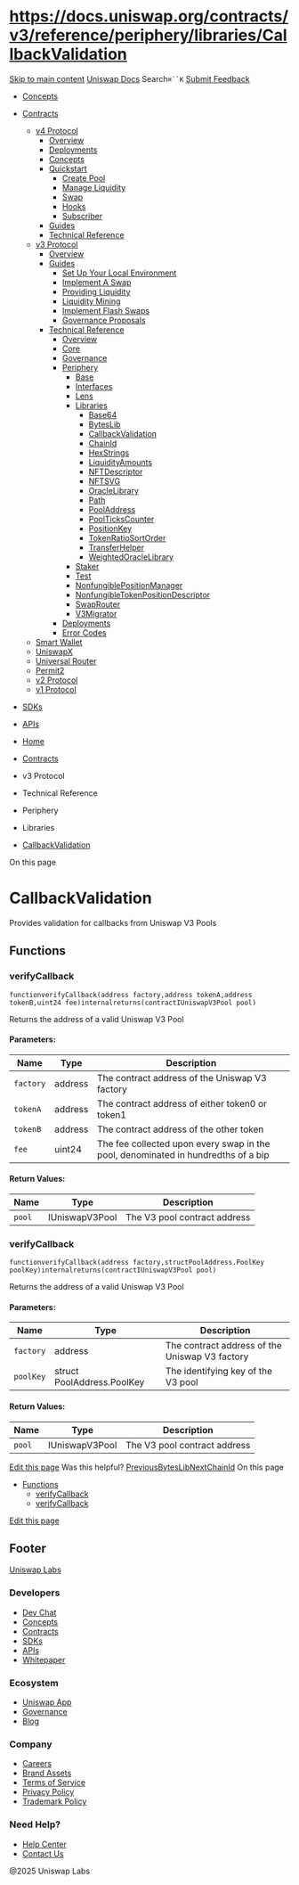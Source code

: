 # https://docs.uniswap.org/contracts/v3/reference/periphery/libraries/CallbackValidation

[Skip to main content](https://docs.uniswap.org/contracts/v3/reference/periphery/libraries/CallbackValidation#__docusaurus_skipToContent_fallback)
[Uniswap Docs](https://docs.uniswap.org/)
Search`⌘``K`
[Submit Feedback](https://docs.google.com/forms/d/e/1FAIpQLSdjSkZam8KiatL9XACRVxCHjDJjaPGbls77PCXDKFn4JwykXg/viewform)
  * [Concepts](https://docs.uniswap.org/concepts/overview)
  * [Contracts](https://docs.uniswap.org/contracts/v4/overview)
    * [v4 Protocol](https://docs.uniswap.org/contracts/v3/reference/periphery/libraries/CallbackValidation)
      * [Overview](https://docs.uniswap.org/contracts/v4/overview)
      * [Deployments](https://docs.uniswap.org/contracts/v4/deployments)
      * [Concepts](https://docs.uniswap.org/contracts/v3/reference/periphery/libraries/CallbackValidation)
      * [Quickstart](https://docs.uniswap.org/contracts/v3/reference/periphery/libraries/CallbackValidation)
        * [Create Pool](https://docs.uniswap.org/contracts/v4/quickstart/create-pool)
        * [Manage Liquidity](https://docs.uniswap.org/contracts/v3/reference/periphery/libraries/CallbackValidation)
        * [Swap](https://docs.uniswap.org/contracts/v4/quickstart/swap)
        * [Hooks](https://docs.uniswap.org/contracts/v3/reference/periphery/libraries/CallbackValidation)
        * [Subscriber](https://docs.uniswap.org/contracts/v4/quickstart/subscriber)
      * [Guides](https://docs.uniswap.org/contracts/v3/reference/periphery/libraries/CallbackValidation)
      * [Technical Reference](https://docs.uniswap.org/contracts/v3/reference/periphery/libraries/CallbackValidation)
    * [v3 Protocol](https://docs.uniswap.org/contracts/v3/reference/periphery/libraries/CallbackValidation)
      * [Overview](https://docs.uniswap.org/contracts/v3/overview)
      * [Guides](https://docs.uniswap.org/contracts/v3/reference/periphery/libraries/CallbackValidation)
        * [Set Up Your Local Environment](https://docs.uniswap.org/contracts/v3/guides/local-environment)
        * [Implement A Swap](https://docs.uniswap.org/contracts/v3/reference/periphery/libraries/CallbackValidation)
        * [Providing Liquidity](https://docs.uniswap.org/contracts/v3/reference/periphery/libraries/CallbackValidation)
        * [Liquidity Mining](https://docs.uniswap.org/contracts/v3/reference/periphery/libraries/CallbackValidation)
        * [Implement Flash Swaps](https://docs.uniswap.org/contracts/v3/reference/periphery/libraries/CallbackValidation)
        * [Governance Proposals](https://docs.uniswap.org/contracts/v3/reference/periphery/libraries/CallbackValidation)
      * [Technical Reference](https://docs.uniswap.org/contracts/v3/reference/periphery/libraries/CallbackValidation)
        * [Overview](https://docs.uniswap.org/contracts/v3/reference/overview)
        * [Core](https://docs.uniswap.org/contracts/v3/reference/periphery/libraries/CallbackValidation)
        * [Governance](https://docs.uniswap.org/contracts/v3/reference/periphery/libraries/CallbackValidation)
        * [Periphery](https://docs.uniswap.org/contracts/v3/reference/periphery/libraries/CallbackValidation)
          * [Base](https://docs.uniswap.org/contracts/v3/reference/periphery/libraries/CallbackValidation)
          * [Interfaces](https://docs.uniswap.org/contracts/v3/reference/periphery/libraries/CallbackValidation)
          * [Lens](https://docs.uniswap.org/contracts/v3/reference/periphery/libraries/CallbackValidation)
          * [Libraries](https://docs.uniswap.org/contracts/v3/reference/periphery/libraries/CallbackValidation)
            * [Base64](https://docs.uniswap.org/contracts/v3/reference/periphery/libraries/Base64)
            * [BytesLib](https://docs.uniswap.org/contracts/v3/reference/periphery/libraries/BytesLib)
            * [CallbackValidation](https://docs.uniswap.org/contracts/v3/reference/periphery/libraries/CallbackValidation)
            * [ChainId](https://docs.uniswap.org/contracts/v3/reference/periphery/libraries/ChainId)
            * [HexStrings](https://docs.uniswap.org/contracts/v3/reference/periphery/libraries/HexStrings)
            * [LiquidityAmounts](https://docs.uniswap.org/contracts/v3/reference/periphery/libraries/LiquidityAmounts)
            * [NFTDescriptor](https://docs.uniswap.org/contracts/v3/reference/periphery/libraries/NFTDescriptor)
            * [NFTSVG](https://docs.uniswap.org/contracts/v3/reference/periphery/libraries/NFTSVG)
            * [OracleLibrary](https://docs.uniswap.org/contracts/v3/reference/periphery/libraries/OracleLibrary)
            * [Path](https://docs.uniswap.org/contracts/v3/reference/periphery/libraries/Path)
            * [PoolAddress](https://docs.uniswap.org/contracts/v3/reference/periphery/libraries/PoolAddress)
            * [PoolTicksCounter](https://docs.uniswap.org/contracts/v3/reference/periphery/libraries/PoolTicksCounter)
            * [PositionKey](https://docs.uniswap.org/contracts/v3/reference/periphery/libraries/PositionKey)
            * [TokenRatioSortOrder](https://docs.uniswap.org/contracts/v3/reference/periphery/libraries/TokenRatioSortOrder)
            * [TransferHelper](https://docs.uniswap.org/contracts/v3/reference/periphery/libraries/TransferHelper)
            * [WeightedOracleLibrary](https://docs.uniswap.org/contracts/v3/reference/periphery/libraries/WeightedOracleLibrary)
          * [Staker](https://docs.uniswap.org/contracts/v3/reference/periphery/libraries/CallbackValidation)
          * [Test](https://docs.uniswap.org/contracts/v3/reference/periphery/libraries/CallbackValidation)
          * [NonfungiblePositionManager](https://docs.uniswap.org/contracts/v3/reference/periphery/NonfungiblePositionManager)
          * [NonfungibleTokenPositionDescriptor](https://docs.uniswap.org/contracts/v3/reference/periphery/NonfungibleTokenPositionDescriptor)
          * [SwapRouter](https://docs.uniswap.org/contracts/v3/reference/periphery/SwapRouter)
          * [V3Migrator](https://docs.uniswap.org/contracts/v3/reference/periphery/V3Migrator)
        * [Deployments](https://docs.uniswap.org/contracts/v3/reference/deployments/)
        * [Error Codes](https://docs.uniswap.org/contracts/v3/reference/error-codes)
    * [Smart Wallet](https://docs.uniswap.org/contracts/v3/reference/periphery/libraries/CallbackValidation)
    * [UniswapX](https://docs.uniswap.org/contracts/v3/reference/periphery/libraries/CallbackValidation)
    * [Universal Router](https://docs.uniswap.org/contracts/v3/reference/periphery/libraries/CallbackValidation)
    * [Permit2](https://docs.uniswap.org/contracts/v3/reference/periphery/libraries/CallbackValidation)
    * [v2 Protocol](https://docs.uniswap.org/contracts/v3/reference/periphery/libraries/CallbackValidation)
    * [v1 Protocol](https://docs.uniswap.org/contracts/v3/reference/periphery/libraries/CallbackValidation)
  * [SDKs](https://docs.uniswap.org/sdk/v4/overview)
  * [APIs](https://docs.uniswap.org/api/subgraph/overview)


  * [Home](https://docs.uniswap.org/)
  * [Contracts](https://docs.uniswap.org/contracts/v4/overview)
  * v3 Protocol
  * Technical Reference
  * Periphery
  * Libraries
  * [CallbackValidation](https://docs.uniswap.org/contracts/v3/reference/periphery/libraries/CallbackValidation)


On this page
# CallbackValidation
Provides validation for callbacks from Uniswap V3 Pools
## Functions[​](https://docs.uniswap.org/contracts/v3/reference/periphery/libraries/CallbackValidation#functions "Direct link to Functions")
### verifyCallback[​](https://docs.uniswap.org/contracts/v3/reference/periphery/libraries/CallbackValidation#verifycallback "Direct link to verifyCallback")
```
functionverifyCallback(address factory,address tokenA,address tokenB,uint24 fee)internalreturns(contractIUniswapV3Pool pool)
```

Returns the address of a valid Uniswap V3 Pool
#### Parameters:[​](https://docs.uniswap.org/contracts/v3/reference/periphery/libraries/CallbackValidation#parameters "Direct link to Parameters:")
Name| Type| Description  
---|---|---  
`factory`| address| The contract address of the Uniswap V3 factory  
`tokenA`| address| The contract address of either token0 or token1  
`tokenB`| address| The contract address of the other token  
`fee`| uint24| The fee collected upon every swap in the pool, denominated in hundredths of a bip  
#### Return Values:[​](https://docs.uniswap.org/contracts/v3/reference/periphery/libraries/CallbackValidation#return-values "Direct link to Return Values:")
Name| Type| Description  
---|---|---  
`pool`| IUniswapV3Pool| The V3 pool contract address  
### verifyCallback[​](https://docs.uniswap.org/contracts/v3/reference/periphery/libraries/CallbackValidation#verifycallback-1 "Direct link to verifyCallback")
```
functionverifyCallback(address factory,structPoolAddress.PoolKey poolKey)internalreturns(contractIUniswapV3Pool pool)
```

Returns the address of a valid Uniswap V3 Pool
#### Parameters:[​](https://docs.uniswap.org/contracts/v3/reference/periphery/libraries/CallbackValidation#parameters-1 "Direct link to Parameters:")
Name| Type| Description  
---|---|---  
`factory`| address| The contract address of the Uniswap V3 factory  
`poolKey`| struct PoolAddress.PoolKey| The identifying key of the V3 pool  
#### Return Values:[​](https://docs.uniswap.org/contracts/v3/reference/periphery/libraries/CallbackValidation#return-values-1 "Direct link to Return Values:")
Name| Type| Description  
---|---|---  
`pool`| IUniswapV3Pool| The V3 pool contract address  
[Edit this page](https://github.com/uniswap/uniswap-docs/tree/main/docs/contracts/v3/reference/periphery/libraries/CallbackValidation.md)
Was this helpful?
[PreviousBytesLib](https://docs.uniswap.org/contracts/v3/reference/periphery/libraries/BytesLib)[NextChainId](https://docs.uniswap.org/contracts/v3/reference/periphery/libraries/ChainId)
On this page
  * [Functions](https://docs.uniswap.org/contracts/v3/reference/periphery/libraries/CallbackValidation#functions)
    * [verifyCallback](https://docs.uniswap.org/contracts/v3/reference/periphery/libraries/CallbackValidation#verifycallback)
    * [verifyCallback](https://docs.uniswap.org/contracts/v3/reference/periphery/libraries/CallbackValidation#verifycallback-1)


[Edit this page](https://github.com/uniswap/uniswap-docs/tree/main/docs/contracts/v3/reference/periphery/libraries/CallbackValidation.md)
## Footer
[Uniswap Labs](https://docs.uniswap.org/)
### Developers
  * [Dev Chat](https://discord.com/invite/uniswap)
  * [Concepts](https://docs.uniswap.org/concepts/overview)
  * [Contracts](https://docs.uniswap.org/contracts/v4/overview)
  * [SDKs](https://docs.uniswap.org/sdk/v4/overview)
  * [APIs](https://docs.uniswap.org/api/subgraph/overview)
  * [Whitepaper](https://app.uniswap.org/whitepaper-v4.pdf)


### Ecosystem
  * [Uniswap App](https://app.uniswap.org/)
  * [Governance](https://www.uniswapfoundation.org/governance)
  * [Blog](https://blog.uniswap.org/)


### Company
  * [Careers](https://boards.greenhouse.io/uniswaplabs)
  * [Brand Assets](https://github.com/Uniswap/brand-assets/raw/main/Uniswap%20Brand%20Assets.zip)
  * [Terms of Service](https://support.uniswap.org/hc/en-us/articles/30935100859661-Uniswap-Labs-Terms-of-Service)
  * [Privacy Policy](https://support.uniswap.org/hc/en-us/articles/30934457771405-Uniswap-Labs-Privacy-Policy)
  * [Trademark Policy](https://support.uniswap.org/hc/en-us/articles/30934762216973-Uniswap-Labs-Trademark-Guidelines)


### Need Help?
  * [Help Center](https://support.uniswap.org/)
  * [Contact Us](https://support.uniswap.org/hc/en-us/requests/new)


@2025 Uniswap Labs
[](https://github.com/uniswap/uniswap-docs)[](https://twitter.com/Uniswap)[](https://discord.com/invite/uniswap)
